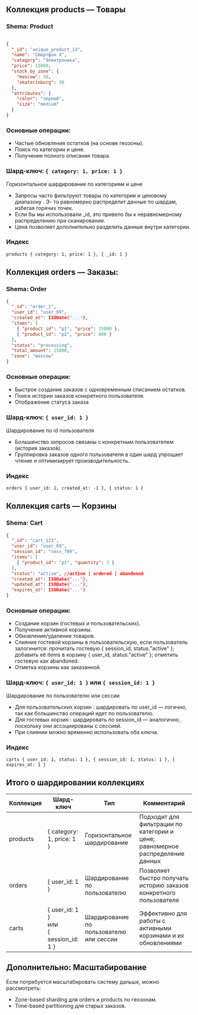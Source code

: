 
## Коллекция products — Товары
### Shema: Product
```json

{
  "_id": "unique_product_id",
  "name": "Смартфон X",
  "category": "Электроника",
  "price": 15000,
  "stock_by_zone": {
    "moscow": 50,
    "ekaterinburg": 30
  },
  "attributes": {
    "color": "черный",
    "size": "medium"
  }
}
```
### Основные операции:
- Частые обновления остатков (на основе геозоны).
- Поиск по категории и цене.
- Получение полного описания товара.
### Шард-ключ: ```{ category: 1, price: 1 }```
Горизонтальное шардирование по категориям и цене
- Запросы часто фильтруют товары по категории и ценовому диапазону .
Э- то равномерно распределит данные по шардам, избегая горячих точек.
- Если бы мы использовали _id, это привело бы к неравномерному распределению при сканировании.
- Цена позволяет дополнительно разделить данные внутри категории.

### Индекс
```
products { category: 1, price: 1 }, { _id: 1 }
```

## Коллекция orders — Заказы:
### Shema: Order
```json
{
  "_id": "order_1",
  "user_id": "user_69",
  "created_at": ISODate("..."),
  "items": [
    { "product_id": "p1", "price": 15000 },
    { "product_id": "p2", "price": 800 }
  ],
  "status": "processing",
  "total_amount": 15800,
  "zone": "moscow"
}
```
### Основные операции:
- Быстрое создание заказов с одновременным списанием остатков.
- Поиск истории заказов конкретного пользователя.
- Отображение статуса заказа

### Шард-ключ: ```{ user_id: 1 }```
Шардирование по id пользователя
- Большинство запросов связаны с конкретным пользователем (история заказов).
- Группировка заказов одного пользователя в один шард упрощает чтение и оптимизирует производительность.

### Индекс
```
orders { user_id: 1, created_at: -1 }, { status: 1 }
```
## Коллекция carts — Корзины
### Shema: Сart
```json
{
  "_id": "cart_123",
  "user_id": "user_69",
  "session_id": "sess_789",
  "items": [
    { "product_id": "p1", "quantity": 2 }
  ],
  "status": "active", //active | ordered | abandoned
  "created_at": ISODate("..."),
  "updated_at": ISODate("..."),
  "expires_at": ISODate("...")
}
```
### Основные операции:
- Создание корзин (гостевых и пользовательских).
- Получение активной корзины.
- Обновление/удаление товаров.
- Слияние гостевой корзины в пользовательскую, если пользователь залогинится:
    прочитать гостевую { session_id, status:"active" };
    добавить её items в корзину { user_id, status:"active" };
    отметить гостевую как abandoned.
- Отметка корзины как заказанной.

### Шард-ключ: ```{ user_id: 1 }``` или ```{ session_id: 1 }```
 Шардирование по пользователю или сессии
- Для пользовательских корзин : шардировать по user_id — логично, так как большинство операций идет по пользователю.
- Для гостевых корзин : шардировать по session_id — аналогично, поскольку они ассоциированы с сессией.
- При слиянии можно временно использовать оба ключа.

### Индекс
```
carts { user_id: 1, status: 1 }, { session_id: 1, status: 1 }, { expires_at: 1 }
``` 
## Итого о шардировании коллекциях
|Коллекция|Шард-ключ|Тип|Комментарий|
|--|--|--|--|
|products|{ category: 1, price: 1 }|Горизонтальное шардирование|Подходит для фильтрации по категории и цене; равномерное распределение данных|
|orders|{ user_id: 1 }|Шардирование по пользователю|Позволяет быстро получать историю заказов конкретного пользователя|
|carts|{ user_id: 1 } <br>или<br> { session_id: 1 }|Шардирование по пользователю или сессии|Эффективно для работы с активными корзинами и их обновлениями| 

## Дополнительно: Масштабирование
Если потребуется масштабировать систему дальше, можно рассмотреть:
- Zone-based sharding для orders и products по геозонам.
- Time-based partitioning для старых заказов.